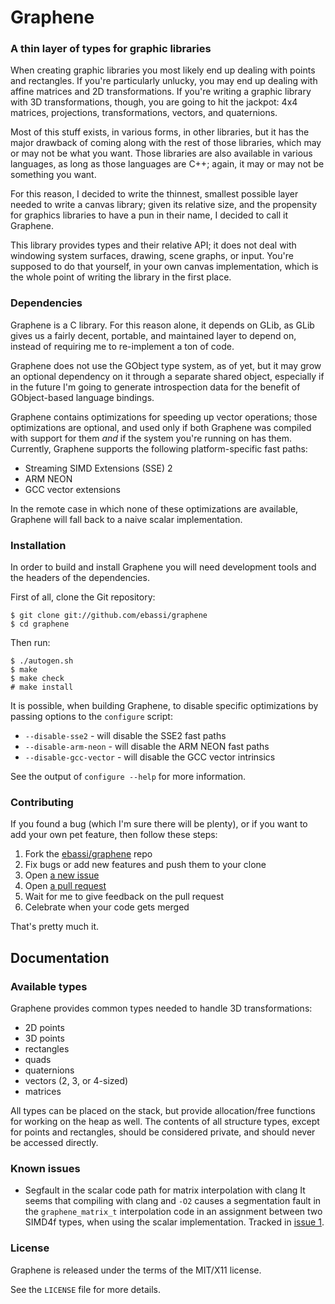 # Graphene
###  A thin layer of types for graphic libraries

When creating graphic libraries you most likely end up dealing with points
and rectangles. If you're particularly unlucky, you may end up dealing
with affine matrices and 2D transformations. If you're writing a graphic
library with 3D transformations, though, you are going to hit the jackpot:
4x4 matrices, projections, transformations, vectors, and quaternions.

Most of this stuff exists, in various forms, in other libraries, but it
has the major drawback of coming along with the rest of those libraries,
which may or may not be what you want. Those libraries are also available
in various languages, as long as those languages are C++; again, it may or
may not be something you want.

For this reason, I decided to write the thinnest, smallest possible layer
needed to write a canvas library; given its relative size, and the
propensity for graphics libraries to have a pun in their name, I decided
to call it Graphene.

This library provides types and their relative API; it does not deal with
windowing system surfaces, drawing, scene graphs, or input. You're
supposed to do that yourself, in your own canvas implementation, which is
the whole point of writing the library in the first place.

### Dependencies

Graphene is a C library. For this reason alone, it depends on GLib, as
GLib gives us a fairly decent, portable, and maintained layer to depend
on, instead of requiring me to re-implement a ton of code.

Graphene does not use the GObject type system, as of yet, but it may grow
an optional dependency on it through a separate shared object, especially
if in the future I'm going to generate introspection data for the benefit
of GObject-based language bindings.

Graphene contains optimizations for speeding up vector operations; those
optimizations are optional, and used only if both Graphene was compiled
with support for them *and* if the system you're running on has them.
Currently, Graphene supports the following platform-specific fast paths:

 * Streaming SIMD Extensions (SSE) 2
 * ARM NEON
 * GCC vector extensions

In the remote case in which none of these optimizations are available,
Graphene will fall back to a naive scalar implementation.

### Installation

In order to build and install Graphene you will need development tools and
the headers of the dependencies.

First of all, clone the Git repository:

    $ git clone git://github.com/ebassi/graphene
    $ cd graphene

Then run:

    $ ./autogen.sh
    $ make
    $ make check
    # make install

It is possible, when building Graphene, to disable specific optimizations by
passing options to the `configure` script:

 * `--disable-sse2` - will disable the SSE2 fast paths
 * `--disable-arm-neon` - will disable the ARM NEON fast paths
 * `--disable-gcc-vector` - will disable the GCC vector intrinsics

See the output of `configure --help` for more information.

### Contributing

If you found a bug (which I'm sure there will be plenty), or if you want
to add your own pet feature, then follow these steps:

 1. Fork the [ebassi/graphene](https://github.com/ebassi/graphene) repo
 2. Fix bugs or add new features and push them to your clone
 3. Open [a new issue](https://github.com/ebassi/graphene/issues/new)
 4. Open [a pull request](https://github.com/ebassi/graphene/pulls)
 5. Wait for me to give feedback on the pull request
 6. Celebrate when your code gets merged

That's pretty much it.

## Documentation

### Available types

Graphene provides common types needed to handle 3D transformations:

 * 2D points
 * 3D points
 * rectangles
 * quads
 * quaternions
 * vectors (2, 3, or 4-sized)
 * matrices

All types can be placed on the stack, but provide allocation/free functions
for working on the heap as well. The contents of all structure types, except
for points and rectangles, should be considered private, and should never be
accessed directly.

### Known issues

 * Segfault in the scalar code path for matrix interpolation with clang
   It seems that compiling with clang and `-O2` causes a segmentation fault
   in the `graphene_matrix_t` interpolation code in an assignment between
   two SIMD4f types, when using the scalar implementation. Tracked in
   [issue 1](https://github.com/ebassi/graphene/issues/1).

### License

Graphene is released under the terms of the MIT/X11 license.

See the `LICENSE` file for more details.
